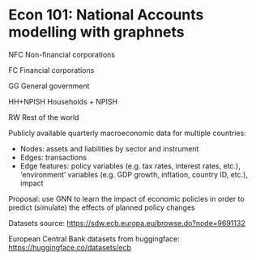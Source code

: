 # Econ 101: National Accounts modelling with graphnets

NFC
Non-financial corporations

FC
Financial corporations

GG
General government

HH+NPISH
Households + NPISH

RW
Rest of the world


Publicly available quarterly macroeconomic data for multiple countries:
- Nodes: assets and liabilities by sector and instrument
- Edges: transactions
- Edge features: policy variables (e.g. tax rates, interest rates, etc.), ‘environment’ variables (e.g. GDP growth, inflation, country ID, etc.), impact

Proposal: use GNN to learn the impact of economic policies in order to predict (simulate) the effects of planned policy changes

Datasets source: https://sdw.ecb.europa.eu/browse.do?node=9691132

European Central Bank datasets from huggingface: https://huggingface.co/datasets/ecb
